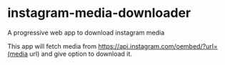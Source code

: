 # instagram-media-downloader
A progressive web app to download instagram media

This app will fetch media from https://api.instagram.com/oembed/?url=(media url) and give option to download it.
